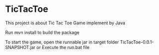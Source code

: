 # TicTacToe

This project is about Tic Tac Toe Game implement by Java

Run mvn install to build the package

To start the game, open the runnable jar in target folder TicTacToe-0.0.1-SNAPSHOT.jar or 
Execute the run.bat file
